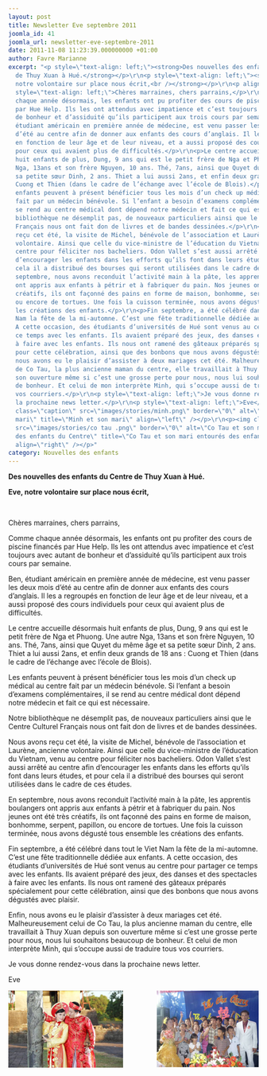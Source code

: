 ```yaml
---
layout: post
title: Newsletter Eve septembre 2011
joomla_id: 41
joomla_url: newsletter-eve-septembre-2011
date: 2011-11-08 11:23:39.000000000 +01:00
author: Favre Marianne
excerpt: "<p style=\"text-align: left;\"><strong>Des nouvelles des enfants du Centre
  de Thuy Xuan à Hué.</strong></p>\r\n<p style=\"text-align: left;\"><strong>Eve,
  notre volontaire sur place nous écrit,<br /></strong></p>\r\n<p align=\"center\"> </p>\r\n<p
  style=\"text-align: left;\">Chères marraines, chers parrains,</p>\r\n\r\n<p>Comme
  chaque année désormais, les enfants ont pu profiter des cours de piscine financés
  par Hue Help. Ils les ont attendus avec impatience et c’est toujours avec autant
  de bonheur et d’assiduité qu’ils participent aux trois cours par semaine.</p>\r\n<p>Ben,
  étudiant américain en première année de médecine, est venu passer les deux mois
  d’été au centre afin de donner aux enfants des cours d’anglais. Il les a regroupés
  en fonction de leur âge et de leur niveau, et a aussi proposé des cours individuels
  pour ceux qui avaient plus de difficultés.</p>\r\n<p>Le centre accueille désormais
  huit enfants de plus, Dung, 9 ans qui est le petit frère de Nga et Phuong. Une autre
  Nga, 13ans et son frère Nguyen, 10 ans. Thé, 7ans, ainsi que Quyet du même âge et
  sa petite sœur Dinh, 2 ans. Thiet a lui aussi 2ans, et enfin deux grands de 18 ans :
  Cuong et Thien (dans le cadre de l’échange avec l’école de Blois).</p>\r\n<p>Les
  enfants peuvent à présent bénéficier tous les mois d’un check up médical au centre
  fait par un médecin bénévole. Si l’enfant a besoin d’examens complémentaires, il
  se rend au centre médical dont dépend notre médecin et fait ce qui est nécessaire.</p>\r\n<p>Notre
  bibliothèque ne désemplit pas, de nouveaux particuliers ainsi que le Centre Culturel
  Français nous ont fait don de livres et de bandes dessinées.</p>\r\n<p>Nous avons
  reçu cet été, la visite de Michel, bénévole de l’association et Laurène, ancienne
  volontaire. Ainsi que celle du vice-ministre de l’éducation du Vietnam, venu au
  centre pour féliciter nos bacheliers. Odon Vallet s’est aussi arrêté au centre afin
  d’encourager les enfants dans les efforts qu’ils font dans leurs études, et pour
  cela il a distribué des bourses qui seront utilisées dans le cadre de ces études.</p>\r\n<p>En
  septembre, nous avons reconduit l’activité main à la pâte, les apprentis boulangers
  ont appris aux enfants à pétrir et à fabriquer du pain. Nos jeunes ont été très
  créatifs, ils ont façonné des pains en forme de maison, bonhomme, serpent, papillon,
  ou encore de tortues. Une fois la cuisson terminée, nous avons dégusté tous ensemble
  les créations des enfants.</p>\r\n<p>Fin septembre, a été célébré dans tout le Viet
  Nam la fête de la mi-automne. C’est une fête traditionnelle dédiée aux enfants.
  A cette occasion, des étudiants d’universités de Hué sont venus au centre pour partager
  ce temps avec les enfants. Ils avaient préparé des jeux, des danses et des spectacles
  à faire avec les enfants. Ils nous ont ramené des gâteaux préparés spécialement
  pour cette célébration, ainsi que des bonbons que nous avons dégustés avec plaisir.</p>\r\n<p>Enfin,
  nous avons eu le plaisir d’assister à deux mariages cet été. Malheureusement celui
  de Co Tau, la plus ancienne maman du centre, elle travaillait à Thuy Xuan depuis
  son ouverture même si c’est une grosse perte pour nous, nous lui souhaitons beaucoup
  de bonheur. Et celui de mon interprète Minh, qui s’occupe aussi de traduire tous
  vos courriers.</p>\r\n<p style=\"text-align: left;\">Je vous donne rendez-vous dans
  la prochaine news letter.</p>\r\n<p style=\"text-align: left;\">Eve</p>\r\n<p><img
  class=\"caption\" src=\"images/stories/minh.png\" border=\"0\" alt=\"Minh et son
  mari\" title=\"Minh et son mari\" align=\"left\" /></p>\r\n<p><img class=\"caption\"
  src=\"images/stories/co tau .png\" border=\"0\" alt=\"Co Tau et son mari entourés
  des enfants du Centre\" title=\"Co Tau et son mari entourés des enfants du Centre\"
  align=\"right\" /></p>"
category: Nouvelles des enfants
---
```

<p style="text-align: left;"><strong>Des nouvelles des enfants du Centre de Thuy Xuan à Hué.</strong></p>
<p style="text-align: left;"><strong>Eve, notre volontaire sur place nous écrit,<br /></strong></p>
<p align="center"> </p>
<p style="text-align: left;">Chères marraines, chers parrains,</p>

<p>Comme chaque année désormais, les enfants ont pu profiter des cours de piscine financés par Hue Help. Ils les ont attendus avec impatience et c’est toujours avec autant de bonheur et d’assiduité qu’ils participent aux trois cours par semaine.</p>
<p>Ben, étudiant américain en première année de médecine, est venu passer les deux mois d’été au centre afin de donner aux enfants des cours d’anglais. Il les a regroupés en fonction de leur âge et de leur niveau, et a aussi proposé des cours individuels pour ceux qui avaient plus de difficultés.</p>
<p>Le centre accueille désormais huit enfants de plus, Dung, 9 ans qui est le petit frère de Nga et Phuong. Une autre Nga, 13ans et son frère Nguyen, 10 ans. Thé, 7ans, ainsi que Quyet du même âge et sa petite sœur Dinh, 2 ans. Thiet a lui aussi 2ans, et enfin deux grands de 18 ans : Cuong et Thien (dans le cadre de l’échange avec l’école de Blois).</p>
<p>Les enfants peuvent à présent bénéficier tous les mois d’un check up médical au centre fait par un médecin bénévole. Si l’enfant a besoin d’examens complémentaires, il se rend au centre médical dont dépend notre médecin et fait ce qui est nécessaire.</p>
<p>Notre bibliothèque ne désemplit pas, de nouveaux particuliers ainsi que le Centre Culturel Français nous ont fait don de livres et de bandes dessinées.</p>
<p>Nous avons reçu cet été, la visite de Michel, bénévole de l’association et Laurène, ancienne volontaire. Ainsi que celle du vice-ministre de l’éducation du Vietnam, venu au centre pour féliciter nos bacheliers. Odon Vallet s’est aussi arrêté au centre afin d’encourager les enfants dans les efforts qu’ils font dans leurs études, et pour cela il a distribué des bourses qui seront utilisées dans le cadre de ces études.</p>
<p>En septembre, nous avons reconduit l’activité main à la pâte, les apprentis boulangers ont appris aux enfants à pétrir et à fabriquer du pain. Nos jeunes ont été très créatifs, ils ont façonné des pains en forme de maison, bonhomme, serpent, papillon, ou encore de tortues. Une fois la cuisson terminée, nous avons dégusté tous ensemble les créations des enfants.</p>
<p>Fin septembre, a été célébré dans tout le Viet Nam la fête de la mi-automne. C’est une fête traditionnelle dédiée aux enfants. A cette occasion, des étudiants d’universités de Hué sont venus au centre pour partager ce temps avec les enfants. Ils avaient préparé des jeux, des danses et des spectacles à faire avec les enfants. Ils nous ont ramené des gâteaux préparés spécialement pour cette célébration, ainsi que des bonbons que nous avons dégustés avec plaisir.</p>
<p>Enfin, nous avons eu le plaisir d’assister à deux mariages cet été. Malheureusement celui de Co Tau, la plus ancienne maman du centre, elle travaillait à Thuy Xuan depuis son ouverture même si c’est une grosse perte pour nous, nous lui souhaitons beaucoup de bonheur. Et celui de mon interprète Minh, qui s’occupe aussi de traduire tous vos courriers.</p>
<p style="text-align: left;">Je vous donne rendez-vous dans la prochaine news letter.</p>
<p style="text-align: left;">Eve</p>
<p><img class="caption" src="/assets/images/stories/minh.png" border="0" alt="Minh et son mari" title="Minh et son mari" align="left" /></p>
<p><img class="caption" src="/assets/images/stories/co tau .png" border="0" alt="Co Tau et son mari entourés des enfants du Centre" title="Co Tau et son mari entourés des enfants du Centre" align="right" /></p>
